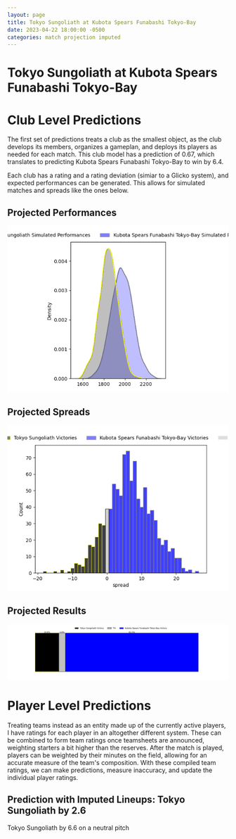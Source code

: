 ```yaml
---  
layout: page  
title: Tokyo Sungoliath at Kubota Spears Funabashi Tokyo-Bay  
date: 2023-04-22 18:00:00 -0500  
categories: match projection imputed  
---
```

# Tokyo Sungoliath at Kubota Spears Funabashi Tokyo-Bay

# Club Level Predictions


The first set of predictions treats a club as the smallest object, as the club develops its members, organizes a gameplan, and deploys its players as needed for each match. This club model has a prediction of 0.67, which translates to predicting Kubota Spears Funabashi Tokyo-Bay to win by 6.4.

Each club has a rating and a rating deviation (simiar to a Glicko system), and expected performances can be generated. This allows for simulated matches and spreads like the ones below.
## Projected Performances


![Projected Performances](plots/performances_2023-04-22-KubotaSpearsFunabashiTokyo-Bay-TokyoSungoliath.png)
## Projected Spreads


![Projected Spreads](plots/spreads_2023-04-22-KubotaSpearsFunabashiTokyo-Bay-TokyoSungoliath.png)
## Projected Results


![Projected Results](plots/resultbar_2023-04-22-KubotaSpearsFunabashiTokyo-Bay-TokyoSungoliath.png)
# Player Level Predictions


Treating teams instead as an entity made up of the currently active players, I have ratings for each player in an altogether different system. These can be combined to form team ratings once teamsheets are announced, weighting starters a bit higher than the reserves. After the match is played, players can be weighted by their minutes on the field, allowing for an accurate measure of the team's composition. With these compiled team ratings, we can make predictions, measure inaccuracy, and update the individual player ratings.
## Prediction with Imputed Lineups: Tokyo Sungoliath by 2.6


Tokyo Sungoliath by 6.6 on a neutral pitch

